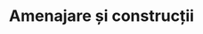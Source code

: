 ---
title: "Amenajare și construcții"
category: Amenajare și construcții
layout: category
tag: "Timp liber"
---